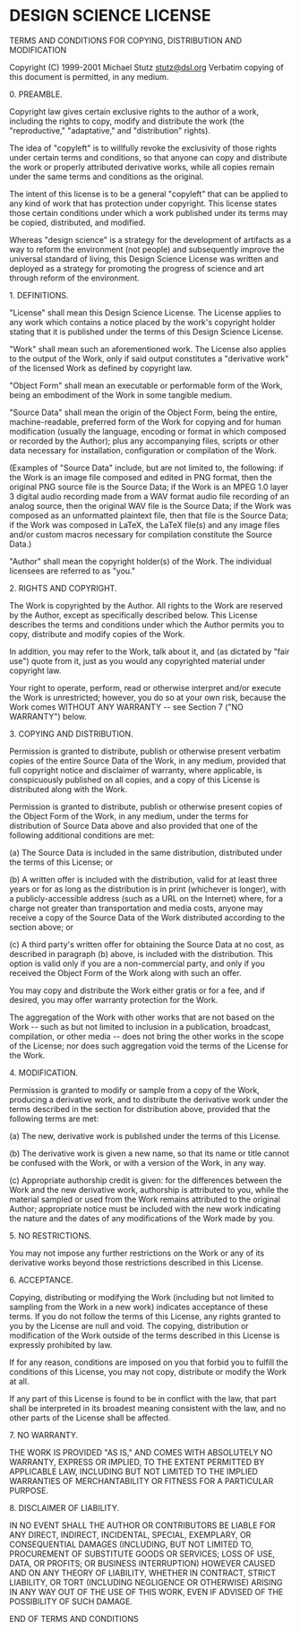 
DESIGN SCIENCE LICENSE
====

TERMS AND CONDITIONS FOR COPYING, DISTRIBUTION AND MODIFICATION

Copyright (C) 1999-2001 Michael Stutz <stutz@dsl.org> Verbatim copying of this
document is permitted, in any medium.

0\. PREAMBLE.

Copyright law gives certain exclusive rights to the author of a work,
including the rights to copy, modify and distribute the work (the
"reproductive," "adaptative," and "distribution" rights).

The idea of "copyleft" is to willfully revoke the exclusivity of those rights
under certain terms and conditions, so that anyone can copy and distribute the
work or properly attributed derivative works, while all copies remain under
the same terms and conditions as the original.

The intent of this license is to be a general "copyleft" that can be applied
to any kind of work that has protection under copyright. This license states
those certain conditions under which a work published under its terms may be
copied, distributed, and modified.

Whereas "design science" is a strategy for the development of artifacts as a
way to reform the environment (not people) and subsequently improve the
universal standard of living, this Design Science License was written and
deployed as a strategy for promoting the progress of science and art through
reform of the environment.

1\. DEFINITIONS.

"License" shall mean this Design Science License. The License applies to any
work which contains a notice placed by the work's copyright holder stating
that it is published under the terms of this Design Science License.

"Work" shall mean such an aforementioned work. The License also applies to the
output of the Work, only if said output constitutes a "derivative work" of the
licensed Work as defined by copyright law.

"Object Form" shall mean an executable or performable form of the Work, being
an embodiment of the Work in some tangible medium.

"Source Data" shall mean the origin of the Object Form, being the entire,
machine-readable, preferred form of the Work for copying and for human
modification (usually the language, encoding or format in which composed or
recorded by the Author); plus any accompanying files, scripts or other data
necessary for installation, configuration or compilation of the Work.

(Examples of "Source Data" include, but are not limited to, the following: if
the Work is an image file composed and edited in PNG format, then the original
PNG source file is the Source Data; if the Work is an MPEG 1.0 layer 3 digital
audio recording made from a WAV format audio file recording of an analog
source, then the original WAV file is the Source Data; if the Work was
composed as an unformatted plaintext file, then that file is the Source Data;
if the Work was composed in LaTeX, the LaTeX file(s) and any image files
and/or custom macros necessary for compilation constitute the Source Data.)

"Author" shall mean the copyright holder(s) of the Work. The individual
licensees are referred to as "you."

2\. RIGHTS AND COPYRIGHT.

The Work is copyrighted by the Author. All rights to the Work are reserved by
the Author, except as specifically described below. This License describes the
terms and conditions under which the Author permits you to copy, distribute
and modify copies of the Work.

In addition, you may refer to the Work, talk about it, and (as dictated by
"fair use") quote from it, just as you would any copyrighted material under
copyright law.

Your right to operate, perform, read or otherwise interpret and/or execute the
Work is unrestricted; however, you do so at your own risk, because the Work
comes WITHOUT ANY WARRANTY -- see Section 7 ("NO WARRANTY") below.

3\. COPYING AND DISTRIBUTION.

Permission is granted to distribute, publish or otherwise present verbatim
copies of the entire Source Data of the Work, in any medium, provided that
full copyright notice and disclaimer of warranty, where applicable, is
conspicuously published on all copies, and a copy of this License is
distributed along with the Work.

Permission is granted to distribute, publish or otherwise present copies of
the Object Form of the Work, in any medium, under the terms for distribution
of Source Data above and also provided that one of the following additional
conditions are met:

(a) The Source Data is included in the same distribution, distributed under
the terms of this License; or

(b) A written offer is included with the distribution, valid for at least
three years or for as long as the distribution is in print (whichever is
longer), with a publicly-accessible address (such as a URL on the Internet)
where, for a charge not greater than transportation and media costs, anyone
may receive a copy of the Source Data of the Work distributed according to the
section above; or

(c) A third party's written offer for obtaining the Source Data at no cost, as
described in paragraph (b) above, is included with the distribution. This
option is valid only if you are a non-commercial party, and only if you
received the Object Form of the Work along with such an offer.

You may copy and distribute the Work either gratis or for a fee, and if
desired, you may offer warranty protection for the Work.

The aggregation of the Work with other works that are not based on the Work --
such as but not limited to inclusion in a publication, broadcast, compilation,
or other media -- does not bring the other works in the scope of the License;
nor does such aggregation void the terms of the License for the Work.

4\. MODIFICATION.

Permission is granted to modify or sample from a copy of the Work, producing a
derivative work, and to distribute the derivative work under the terms
described in the section for distribution above, provided that the following
terms are met:

(a) The new, derivative work is published under the terms of this License.

(b) The derivative work is given a new name, so that its name or title cannot
be confused with the Work, or with a version of the Work, in any way.

(c) Appropriate authorship credit is given: for the differences between the
Work and the new derivative work, authorship is attributed to you, while the
material sampled or used from the Work remains attributed to the original
Author; appropriate notice must be included with the new work indicating the
nature and the dates of any modifications of the Work made by you.

5\. NO RESTRICTIONS.

You may not impose any further restrictions on the Work or any of its
derivative works beyond those restrictions described in this License.

6\. ACCEPTANCE.

Copying, distributing or modifying the Work (including but not limited to
sampling from the Work in a new work) indicates acceptance of these terms. If
you do not follow the terms of this License, any rights granted to you by the
License are null and void. The copying, distribution or modification of the
Work outside of the terms described in this License is expressly prohibited by
law.
   
If for any reason, conditions are imposed on you that forbid you to fulfill
the conditions of this License, you may not copy, distribute or modify the
Work at all.
   
If any part of this License is found to be in conflict with the law, that part
shall be interpreted in its broadest meaning consistent with the law, and no
other parts of the License shall be affected.

7\. NO WARRANTY.

THE WORK IS PROVIDED "AS IS," AND COMES WITH ABSOLUTELY NO WARRANTY, EXPRESS
OR IMPLIED, TO THE EXTENT PERMITTED BY APPLICABLE LAW, INCLUDING BUT NOT
LIMITED TO THE IMPLIED WARRANTIES OF MERCHANTABILITY OR FITNESS FOR A
PARTICULAR PURPOSE.

8\. DISCLAIMER OF LIABILITY.

IN NO EVENT SHALL THE AUTHOR OR CONTRIBUTORS BE LIABLE FOR ANY DIRECT,
INDIRECT, INCIDENTAL, SPECIAL, EXEMPLARY, OR CONSEQUENTIAL DAMAGES (INCLUDING,
BUT NOT LIMITED TO, PROCUREMENT OF SUBSTITUTE GOODS OR SERVICES; LOSS OF USE,
DATA, OR PROFITS; OR BUSINESS INTERRUPTION) HOWEVER CAUSED AND ON ANY THEORY
OF LIABILITY, WHETHER IN CONTRACT, STRICT LIABILITY, OR TORT (INCLUDING
NEGLIGENCE OR OTHERWISE) ARISING IN ANY WAY OUT OF THE USE OF THIS WORK, EVEN
IF ADVISED OF THE POSSIBILITY OF SUCH DAMAGE.

END OF TERMS AND CONDITIONS

